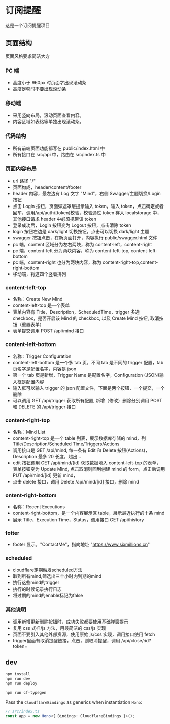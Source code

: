 # 订阅提醒

这是一个订阅提醒项目

## 页面结构

页面风格要求简洁大方

### PC 端

- 高度小于 960px 时页面才出现滚动条
- 高度足够时不要出现滚动条

### 移动端

- 采用竖向布局，滚动页面查看内容。
- 内容区域如表格等单独出现滚动条。

### 代码结构

- 所有前端页面功能都写在 public/index.html 中
- 所有接口在 src/api 中，路由在 src/index.ts 中

### 页面内容布局

- url 路径 "/"
- 页面构成，header/content/footer
- header 内容，最左边有 Log 文字 "Mind"，右侧 Swagger/主题切换/Login 按钮
- 点击 Login 按钮，页面弹遮罩层提示输入 token，输入 token，点击确定或者回车，调用/api/auth/[token]校验，校验通过 token 存入 localstorage 中，其他接口请求 header 中必须携带该 token
- 登录成功后，Login 按钮变为 Logout 按钮，点击清除 token
- login 按钮左边是 dark/light 切换按钮，点击可以切换 dark/light 主题
- swagger 按钮点击，在新页面打开，内容执行 public/swagger.html 文件
- pc 端，content 区域分为左右两块，称为 content-left，content-right
- pc 端，content-left 分为两块内容，称为 content-left-top, content-left-bottom
- pc 端，content-right 也分为两块内容，称为 content-right-top,content-right-bottom
- 移动端，将这四个竖着排列

### content-left-top

- 名称：Create New Mind
- content-left-top 是一个表单
- 表单内容有 Title，Description，ScheduledTime，trigger 多选 checkbox，是否开启该 Mind 的 checkboc, 以及 Create Mind 按钮, 取消按钮（重置表单）
- 表单提交调用 POST /api/mind 接口

### content-left-bottom

- 名称：Trigger Configuration
- content-left-bottom 是一个多 tab 页，不同 tab 是不同的 trigger 配置，tab 页名字是配置名字，内容是 json
- 第一个 tab 页是新增，Trigger Name 是配置名字，Configuration (JSON)输入框是配置内容
- 输入框可以输入 trigger 的 json 配置文件，下面是两个按钮，一个提交，一个删除
- 可以调用 GET /api/trigger 获取所有配置, 新增（修改）删除分别调用 POST 和 DELETE 的 /api/trigger 接口

### content-right-top

- 名称：Mind List
- content-right-top 是一个 table 列表，展示数据库存储的 mind，列 Title/Description/Scheduled Time/Triggers/Actions
- 调用接口是 GET /api/mind, 每一条有 Edit 和 Delete 按钮(Actions)，Description 最多 20 长度，超出...
- edit 按钮调用 GET /api/mind/[id] 获取数据填入 content-left-top 的表单，表单按钮变为 Update Mind, 点击取消则回到创建 mind 的 form，点击后调用 PUT /api/mind/[id] 更新 mind，
- 点击 delete 接口，调用 Delete /api/mind/[id] 接口，删除 mind

### ontent-right-bottom

- 名称：Recent Executions
- content-right-bottom，是一个内容展示区 table，展示最近执行的十条 mind
- 展示 Title，Execution Time，Status，调用接口 GET /api/history

### fotter

- footer 显示，"ContactMe"，指向地址 "https://www.sixmillions.cn"

### scheduled

- cloudflare定期触发scheduled方法
- 取到所有mind,筛选出三个小时内到期的mind
- 执行这些mind的trigger
- 执行的时候记录执行日志
- 将过期的mind的enable标记为false

### 其他说明

- 调用新增更新删除按钮时，成功失败都要使用基础弹窗提示
- 复用 css 式样/js 方法，用最简洁的 css/js 实现
- 页面不要引入其他外部资源，使用原始 js/css 实现，调用接口使用 fetch
- trigger里面有取消提醒链接，点击，则取消提醒，调用 /api/close/:id?token=

## dev

```txt
npm install
npm run dev
npm run deploy
```

```txt
npm run cf-typegen
```

Pass the `CloudflareBindings` as generics when instantiation `Hono`:

```ts
// src/index.ts
const app = new Hono<{ Bindings: CloudflareBindings }>();
```
